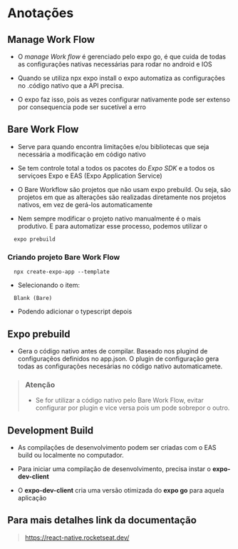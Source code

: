 # Anotações

## Manage Work Flow


* O *manage Work flow* é gerenciado pelo expo go, é que cuida de todas as configurações nativas necessárias para rodar no android e IOS

* Quando se utiliza npx expo install  o expo automatiza as configurações no .código nativo que a API precisa.

* O expo faz isso, pois as vezes configurar nativamente pode ser extenso por consequencia pode ser sucetível a erro


## Bare Work Flow

* Serve para quando encontra limitações e/ou bibliotecas que seja necessária a modificação em código nativo

* Se tem controle total a todos os pacotes do *Expo SDK* e a todos os serviçoes Expo e EAS (Expo Application Service)

* O Bare Workflow são projetos que não usam expo prebuild. Ou seja, são projetos em que as alterações são realizadas diretamente nos projetos nativos, em vez de gerá-los automaticamente

* Nem sempre modificar o projeto nativo manualmente é o mais produtivo. E para automatizar esse processo, podemos utilizar o 

```
  expo prebuild
```

### Criando projeto Bare Work Flow

```
  npx create-expo-app --template
```

- Selecionando o item:

```
  Blank (Bare)
```

- Podendo adicionar o typescript depois


## Expo prebuild

* Gera o código nativo antes de compilar. Baseado nos plugind de configuraçẽos definidos no app.json. O plugin de configuração gera todas as configurações necesárias  no código nativo automaticamete.

> ### Atenção 
>
> * Se for utilizar a código nativo pelo Bare Work Flow, evitar configurar por plugin e vice versa pois um pode sobrepor o outro.



## Development Build

* As compilações de desenvolvimento podem ser criadas com o EAS build ou localmente no computador. 

* Para iniciar uma compilação de desenvolvimento, precisa instar o **expo-dev-client**

* O **expo-dev-client** cria uma versão otimizada do **expo go** para aquela aplicação


## Para mais detalhes link da documentação 

> https://react-native.rocketseat.dev/




